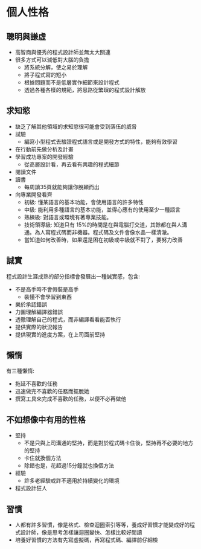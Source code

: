 # 個人性格
## 聰明與謙虛
* 高智商與優秀的程式設計師並無太大關連
* 很多方式可以減低對大腦的負擔
	* 將系統分解，使之易於理解
	* 將子程式寫的短小
	* 根據問題而不是低層實作細節來設計程式
	* 透過各種各樣的規範，將思路從繁瑣的程式設計解放
## 求知慾
* 缺乏了解其他領域的求知慾很可能會受到落伍的威脅
* 試驗
	* 編寫小型程式去驗證程式語言或是開發方式的特性，能夠有效學習
* 在行動前先做分析及計畫
* 學習成功專案的開發經驗
	* 從高層設計看，再去看有興趣的程式細節
* 閱讀文件
* 讀書
	* 每周讀35頁就能夠讓你脫穎而出
* 向專業開發看齊
	* 初級: 懂某語言的基本功能，會使用語言的許多特性
	* 中級: 能利用多種語言的基本功能，並得心應有的使用至少一種語言
	* 熟練級: 對語言或環境有著專業技能。
	* 技術領導級: 知道只有 15%的時間是在與電腦打交道，其餘都在與人溝通。為人寫程式碼而非機器。程式碼及文件會像水晶一樣清澈。
	* 當知道如何改善時，如果還是困在初級或中級就不對了，要努力改善
## 誠實
程式設計生涯成熟的部分指標會發展出一種誠實感，包含:
* 不是高手時不會假裝是高手
	* 裝懂不會學習到東西 
* 樂於承認錯誤
* 力圖理解編譯器錯誤
* 透徹理解自己的程式，而非編譯看看能否執行
* 提供實際的狀況報告
* 提供現實的進度方案，在上司面前堅持

## 懶惰
有三種懶惰:
* 拖延不喜歡的任務
* 迅速做完不喜歡的任務而擺脫她
* 撰寫工具來完成不喜歡的任務，以便不必再做他

## 不如想像中有用的性格
* 堅持
	* 不是只與上司溝通的堅持，而是對於程式碼卡住後，堅持再不必要的地方的堅持
	* 卡住就換個方法
	* 除錯也是，花超過15分鐘就也換個方法
* 經驗
	* 許多老經驗或許不適用於持續變化的環境
* 程式設計狂人
## 習慣
* 人都有許多習慣，像是格式、檢查迴圈索引等等，養成好習慣才能變成好的程式設計師，像是思考怎樣讓迴圈變快、怎樣比較好閱讀
* 培養好習慣的方法有先寫虛擬碼，再寫程式碼、編譯前仔細檢
<!--stackedit_data:
eyJoaXN0b3J5IjpbMjg2OTQ3OTksLTE2MDM4MTUyNDldfQ==
-->